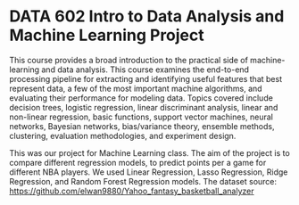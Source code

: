# DATA 602 Intro to Data Analysis and Machine Learning Project
This course provides a broad introduction to the practical side of machine-learning and data analysis. This course examines the end-to-end processing pipeline for extracting and identifying useful features that best represent data, a few of the most important machine algorithms, and evaluating their performance for modeling data. Topics covered include decision trees, logistic regression, linear discriminant analysis, linear and non-linear regression, basic functions, support vector machines, neural networks, Bayesian networks, bias/variance theory, ensemble methods, clustering, evaluation methodologies, and experiment design.

This was our project for Machine Learning class. The aim of the project is to compare different regression models, to predict points per a game for different NBA players. 
We used Linear Regression, Lasso Regression, Ridge Regression, and Random Forest Regression models. 
The dataset source: https://github.com/elwan9880/Yahoo_fantasy_basketball_analyzer
